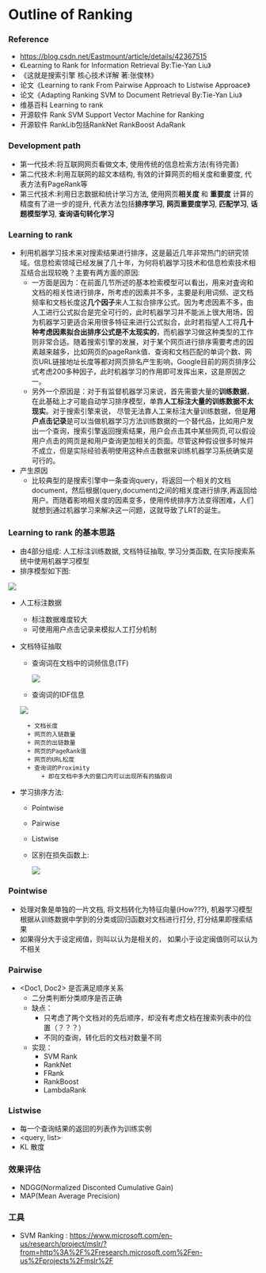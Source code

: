 # Outline of Ranking

### Reference
+ https://blog.csdn.net/Eastmount/article/details/42367515
+ 《Learning to Rank for Information Retrieval By:Tie-Yan Liu》
+ 《这就是搜索引擎 核心技术详解 著:张俊林》
+ 论文《Learning to rank From Pairwise Approach to Listwise Approace》
+ 论文《Adapting Ranking SVM to Document Retrieval By:Tie-Yan Liu》
+ 维基百科 Learning to rank
+ 开源软件 Rank SVM Support Vector Machine for Ranking
+ 开源软件 RankLib包括RankNet RankBoost AdaRank

### Development path
+ 第一代技术:将互联网网页看做文本, 使用传统的信息检索方法(有待完善)
+ 第二代技术:利用互联网的超文本结构, 有效的计算网页的相关度和重要度, 代表方法有PageRank等
+ 第三代技术:利用日志数据和统计学习方法, 使用网页**相关度** 和 **重要度** 计算的精度有了进一步的提升, 代表方法包括**排序学习**, **网页重要度学习**, **匹配学习**, **话题模型学习**, **查询语句转化学习**

### Learning to rank
+ 利用机器学习技术来对搜索结果进行排序，这是最近几年非常热门的研究领域。信息检索领域已经发展了几十年，为何将机器学习技术和信息检索技术相互结合出现较晚？主要有两方面的原因:
	+ 一方面是因为：在前面几节所述的基本检索模型可以看出，用来对査询和文档的相关性进行排序，所考虑的因素并不多，主要是利用词频、逆文档频率和文档长度这**几个因子**来人工拟合排序公式。因为考虑因素不多，由人工进行公式拟合是完全可行的，此时机器学习并不能派上很大用场，因为机器学习更适合采用很多特征来进行公式拟合，此时若指望人工将**几十种考虑因素拟合出排序公式是不太现实的**，而机器学习做这种类型的工作则非常合适。随着搜索引擎的发展，对于某个网页进行排序需要考虑的因素越来越多，比如网页的pageRank值、查询和文档匹配的单词个数、网页URL链接地址长度等都对网页排名产生影响，Google目前的网页排序公式考虑200多种因子，此时机器学习的作用即可发挥出来，这是原因之一。
	+ 另外一个原因是：对于有监督机器学习来说，首先需要大量的**训练数据**，在此基础上才可能自动学习排序模型，单靠**人工标注大量的训练数据不太现实**。对于搜索引擎来说， 尽管无法靠人工来标注大量训练数据，但是**用户点击记录**是可以当做机器学习方法训练数据的一个替代品，比如用户发出一个查询，搜索引擎返回搜索结果，用户会点击其中某些网页,可以假设用户点击的网页是和用户查询更加相关的页面。尽管这种假设很多时候并 不成立，但是实际经验表明使用这种点击数据来训练机器学习系统确实是可行的。
+ 产生原因
	+ 比较典型的是搜索引擎中一条查询query，将返回一个相关的文档document，然后根据(query,document)之间的相关度进行排序,再返回给用户。而随着影响相关度的因素变多，使用传统排序方法变得困难，人们就想到通过机器学习来解决这一问题，这就导致了LRT的诞生。

### Learning to rank 的基本思路
+ 由4部分组成: 人工标注训练数据, 文档特征抽取, 学习分类函数, 在实际搜索系统中使用机器学习模型
+ 排序模型如下图:

![](http://img.my.csdn.net/uploads/201209/18/1347943194_4835.jpg)

+ 人工标注数据
	+ 标注数据难度较大
	+ 可使用用户点击记录来模拟人工打分机制

+ 文档特征抽取
	+ 查询词在文档中的词频信息(TF)
	
        ![](https://upload-images.jianshu.io/upload_images/1713353-1eb20977ff42c9e7.png?imageMogr2/auto-orient/strip%7CimageView2/2/w/550)
	
	+ 查询词的IDF信息

	![](https://upload-images.jianshu.io/upload_images/1713353-09e5913e6f699ad1.png?imageMogr2/auto-orient/strip%7CimageView2/2/w/550)
        
        + 文档长度
        + 网页的入链数量
        + 网页的出链数量
        + 网页的PageRank值
        + 网页的URL松度
        + 查询词的Proximity
        	+ 即在文档中多大的窗口内可以出现所有的插叙词

+ 学习排序方法:
	+ Pointwise
	+ Pairwise
	+ Listwise 
	+ 区别在损失函数上:
        
        ![](https://img-blog.csdn.net/20150104120840486)
        
### Pointwise
+ 处理对象是单独的一片文档, 将文档转化为特征向量(How???), 机器学习模型根据从训练数据中学到的分类或回归函数对文档进行打分, 打分结果即搜索结果
+ 如果得分大于设定阀值，则叫以认为是相关的， 如果小于设定闽值则可以认为不相关
### Pairwise
+ <Doc1, Doc2> 是否满足顺序关系
    + 二分类判断分类顺序是否正确
    + 缺点：
      + 只考虑了两个文档对的先后顺序，却没有考虑文档在搜索列表中的位置（？？？）
      + 不同的查询，转化后的文档对数量不同
    + 实现：
      + SVM Rank
      + RankNet
      + FRank
      + RankBoost
      + LambdaRank
### Listwise
+ 每一个查询结果的返回的列表作为训练实例
+ <query, list>
+ KL 散度

### 效果评估
+ NDGG(Normalized Disconted Cumulative Gain)
+ MAP(Mean Average Precision)

### 工具
+ SVM Ranking : https://www.microsoft.com/en-us/research/project/mslr/?from=http%3A%2F%2Fresearch.microsoft.com%2Fen-us%2Fprojects%2Fmslr%2F

        